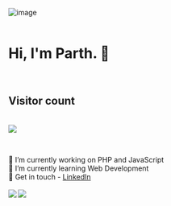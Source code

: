 ![image](https://github.com/parthchauhan981104/parthchauhan981104/dino.gif)
<br><br>
<p align="center">
  <h1>Hi, I'm Parth. 👋</h1>
</p>
<br>

<p align="center"> 
  <h2>Visitor count</h2><br>
  <img src="https://profile-counter.glitch.me/parthchauhan981104/count.svg" />
</p>
<br>

🔭 I’m currently working on PHP and JavaScript
<br>
🌱 I’m currently learning Web Development
<br>
🔆 Get in touch - <a href="https://www.linkedin.com/in/parth11chauhan">LinkedIn</a>
<br><br>
<a href="https://github.com/anuraghazra/github-readme-stats">
  <img align="left" src="https://github-readme-stats.vercel.app/api/top-langs/?username=parthchauhan981104&theme=synthwave" />
</a>
<a href="https://github.com/anuraghazra/convoychat">
  <img align="left" src="https://github-readme-stats.vercel.app/api?username=parthchauhan981104&show_icons=true&theme=synthwave&count_private=true" />
</a>
